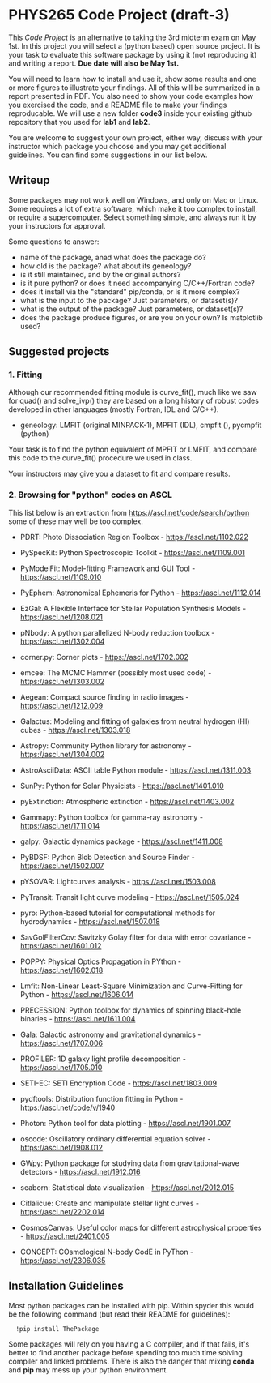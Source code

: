 # PHYS265 Code Project (draft-3)
 
This *Code Project* is an alternative to taking the 3rd midterm exam
on May 1st.  In this project you will select a (python based) open
source project.  It is your task to evaluate this software package by
using it (not reproducing it) and writing a report.  **Due date will
also be May 1st.**

You will need to learn how to install and use it, show some results
and one or more figures to illustrate your findings. All of this will
be summarized in a report presented in PDF. You also need to show your
code examples how you exercised the code, and a README file to make
your findings reproducable. We will use a new folder **code3** inside
your existing github repository that you used for **lab1** and
**lab2**.

You are welcome to suggest your own project, either way, discuss with
your instructor which package you choose and you may get additional
guidelines. You can find some suggestions in our list below.

## Writeup

Some packages may not work well on Windows, and only on Mac or Linux. Some
requires a lot of extra software, which make it too complex to install,
or require a supercomputer.  Select something simple, and always run it
by your instructors for approval. 

Some questions to answer:

- name of the package, anad what does the package do?
- how old is the package? what about its geneology?
- is it still maintained, and by the original authors?
- is it pure python? or does it need accompanying C/C++/Fortran code?
- does it install via the "standard" pip/conda, or is it more complex?
- what is the input to the package? Just parameters, or dataset(s)?
- what is the output of the package? Just parameters, or dataset(s)?
- does the package produce figures, or are you on your own? Is matplotlib used?

## Suggested projects

### 1. Fitting

Although our recommended fitting module is curve_fit(), much like
we saw for quad() and solve_ivp() they are based on a long history
of robust codes developed in other languages (mostly Fortran, IDL and C/C++).

- geneology: LMFIT (original MINPACK-1), MPFIT (IDL), cmpfit (), pycmpfit (python)

Your task is to find the python equivalent of MPFIT or LMFIT, and compare this
code to the curve_fit() procedure we used in class.

Your instructors may give you a dataset to fit and compare results.

### 2. Browsing for "python" codes on ASCL


This list below is an extraction from https://ascl.net/code/search/python
some of these may well be too complex.

- PDRT: Photo Dissociation Region Toolbox - https://ascl.net/1102.022

- PySpecKit: Python Spectroscopic Toolkit - https://ascl.net/1109.001	

- PyModelFit: Model-fitting Framework and GUI Tool - https://ascl.net/1109.010

- PyEphem: Astronomical Ephemeris for Python - https://ascl.net/1112.014	

- EzGal: A Flexible Interface for Stellar Population Synthesis Models - https://ascl.net/1208.021	

- pNbody: A python parallelized N-body reduction toolbox - https://ascl.net/1302.004	

- corner.py: Corner plots - https://ascl.net/1702.002

- emcee: The MCMC Hammer (possibly most used code) - https://ascl.net/1303.002	

- Aegean: Compact source finding in radio images - https://ascl.net/1212.009	

- Galactus: Modeling and fitting of galaxies from neutral hydrogen (HI) cubes - https://ascl.net/1303.018

- Astropy: Community Python library for astronomy - https://ascl.net/1304.002	

- AstroAsciiData: ASCII table Python module - https://ascl.net/1311.003	

- SunPy: Python for Solar Physicists - https://ascl.net/1401.010		

- pyExtinction: Atmospheric extinction - https://ascl.net/1403.002

- Gammapy: Python toolbox for gamma-ray astronomy - https://ascl.net/1711.014	

- galpy: Galactic dynamics package - https://ascl.net/1411.008	

- PyBDSF: Python Blob Detection and Source Finder - https://ascl.net/1502.007	

- pYSOVAR: Lightcurves analysis	- https://ascl.net/1503.008

- PyTransit: Transit light curve modeling - https://ascl.net/1505.024	

- pyro: Python-based tutorial for computational methods for hydrodynamics - https://ascl.net/1507.018

- SavGolFilterCov: Savitzky Golay filter for data with error covariance	- https://ascl.net/1601.012

- POPPY: Physical Optics Propagation in PYthon - https://ascl.net/1602.018

- Lmfit: Non-Linear Least-Square Minimization and Curve-Fitting for Python - https://ascl.net/1606.014	

- PRECESSION: Python toolbox for dynamics of spinning black-hole binaries - https://ascl.net/1611.004	

- Gala: Galactic astronomy and gravitational dynamics -	https://ascl.net/1707.006

- PROFILER: 1D galaxy light profile decomposition - https://ascl.net/1705.010	

- SETI-EC: SETI Encryption Code	- https://ascl.net/1803.009

- pydftools: Distribution function fitting in Python - https://ascl.net/code/v/1940

- Photon: Python tool for data plotting	- https://ascl.net/1901.007

- oscode: Oscillatory ordinary differential equation solver - https://ascl.net/1908.012	

- GWpy: Python package for studying data from gravitational-wave detectors - https://ascl.net/1912.016	

- seaborn: Statistical data visualization - https://ascl.net/2012.015	

- Citlalicue: Create and manipulate stellar light curves - https://ascl.net/2202.014	

- CosmosCanvas: Useful color maps for different astrophysical properties - https://ascl.net/2401.005	

- CONCEPT: COsmological N-body CodE in PyThon - https://ascl.net/2306.035	

## Installation Guidelines

Most python packages can be installed with pip.   Within spyder this would be the following
command (but read their README for guidelines):

      !pip install ThePackage

Some packages will rely on you having a C compiler, and if that fails, it's better to find
another package before spending too much time solving compiler and linked problems.
There is also the danger that mixing **conda** and **pip** may mess up your python
environment.

